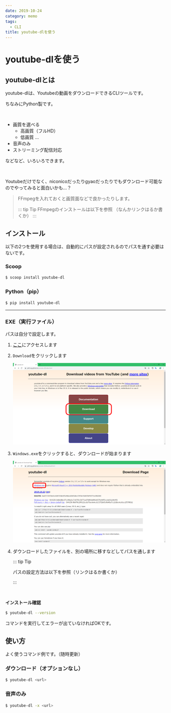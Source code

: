 ```yaml
---
date: 2019-10-24
category: memo
tags: 
  - CLI
title: youtube-dlを使う
---
```


# youtube-dlを使う

## youtube-dlとは

youtube-dlは、Youtubeの動画をダウンロードできるCLIツールです。

ちなみにPython製です。

<br>

+ 画質を選べる
  + 高画質（フルHD）
  + 低画質 ...
+ 音声のみ
+ ストリーミング配信対応

などなど、いろいろできます。

<br>

Youtubeだけでなく、niconicoだったりgyaoだったりでもダウンロード可能なのでやってみると面白いかも…？

> FFmpegを入れておくと画質面などで良かったりします。
>
> ::: tip Tip
> FFmpegのインストールは以下を参照
> （なんかリンクはるか書くか）
> :::

## インストール

以下の2つを使用する場合は、自動的にパスが設定されるのでパスを通す必要はないです。

### Scoop

```sh
$ scoop install youtube-dl
```

### Python（pip）

```sh
$ pip install youtube-dl
```

---

### EXE（実行ファイル）

パスは自分で設定します。

1. [ここ](https://ytdl-org.github.io/youtube-dl/index.html)にアクセスします

2. `Download`をクリックします

   ![2019-10-24](../.vuepress/public/assets/2019-10-24.png)

3. `Windows.exe`をクリックすると、ダウンロードが始まります

   ![2019-10-24_2](../.vuepress/public/assets/2019-10-24_2.png)

4. ダウンロードしたファイルを、別の場所に移すなどしてパスを通します

   ::: tip Tip

   パスの設定方法は以下を参照（リンクはるか書くか）

   :::

<br>

**インストール確認**

```sh
$ youtube-dl --version
```

コマンドを実行してエラーが出ていなければOKです。

## 使い方

よく使うコマンド例です。（随時更新）

### ダウンロード（オプションなし）

```sh
$ youtube-dl <url>
```

### 音声のみ

```sh
$ youtube-dl -x <url>
```

